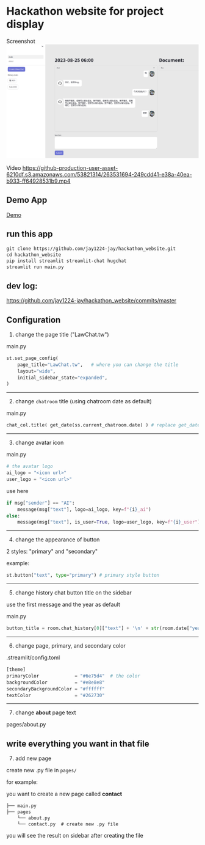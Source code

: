 # Hackathon website for project display

Screenshot
![](https://github.com/jay1224-jay/hackathon_website/blob/master/pictures/demo-ui.png)

Video
https://github-production-user-asset-6210df.s3.amazonaws.com/53821314/263531694-249cdd41-e38a-40ea-b933-ff64928531b9.mp4

## Demo App

[Demo](https://law-thon-project-test.streamlit.app/)

## run this app

```shell
git clone https://github.com/jay1224-jay/hackathon_website.git
cd hackathon_website
pip install streamlit streamlit-chat hugchat
streamlit run main.py
```

## dev log:

https://github.com/jay1224-jay/hackathon_website/commits/master

## Configuration 

1. change the page title ("LawChat.tw")

main.py

```python
st.set_page_config(
    page_title="LawChat.tw",   # where you can change the title
    layout="wide",
    initial_sidebar_state="expanded",
)
```
---
2. change ```chatroom``` title (using chatroom date as default)

main.py

```python
chat_col.title( get_date(ss.current_chatroom.date) ) # replace get_date() with the string you want
```
---
3. change avatar icon

main.py

```python
# the avatar logo
ai_logo = "<icon url>"
user_logo = "<icon url>"

```

use here

```python
if msg["sender"] == "AI":
    message(msg["text"], logo=ai_logo, key=f"{i}_ai")
else:
    message(msg["text"], is_user=True, logo=user_logo, key=f"{i}_user")
```
---
4. change the appearance of button

2 styles: "primary" and "secondary" 

example:
```python
st.button("text", type="primary") # primary style button
```
---
5. change history chat button title on the sidebar

use the first message and the year as default

main.py

```python
button_title = room.chat_history[0]["text"] + '\n' + str(room.date["year"])
```
---
6. change page, primary, and secondary color

.streamlit/config.toml
```python
[theme]
primaryColor             = "#6e75d4"  # the color
backgroundColor          = "#e8e8e8"
secondaryBackgroundColor = "#ffffff"
textColor                = "#262730"
```
---
7. change __about__ page text

pages/about.py
 
write everything you want in that file
---
7. add new page

create new .py file in ```pages/```

for example:

you want to create a new page called __contact__

```
├── main.py
├── pages
    └── about.py
    └── contact.py  # create new .py file
```

you will see the result on sidebar after creating the file
 

